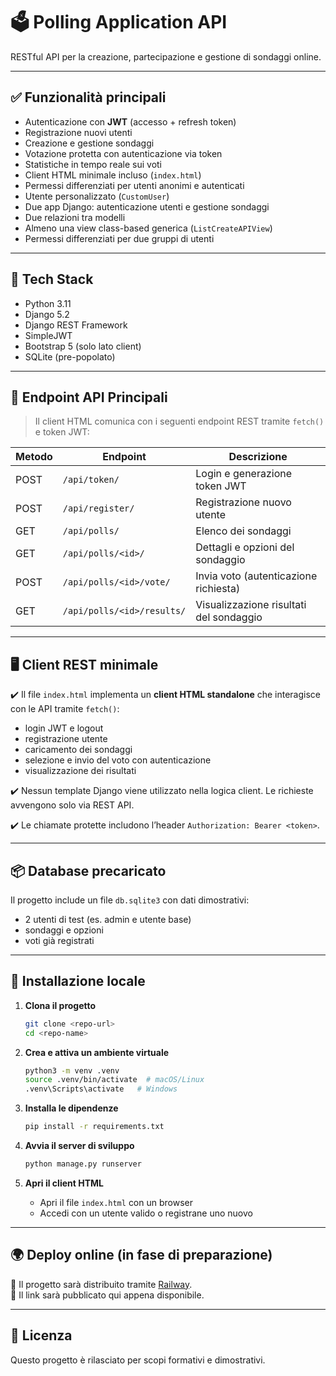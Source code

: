 # 🗳️ Polling Application API

RESTful API per la creazione, partecipazione e gestione di sondaggi online.

---

## ✅ Funzionalità principali

- Autenticazione con **JWT** (accesso + refresh token)
- Registrazione nuovi utenti
- Creazione e gestione sondaggi
- Votazione protetta con autenticazione via token
- Statistiche in tempo reale sui voti
- Client HTML minimale incluso (`index.html`)
- Permessi differenziati per utenti anonimi e autenticati
- Utente personalizzato (`CustomUser`)
- Due app Django: autenticazione utenti e gestione sondaggi
- Due relazioni tra modelli
- Almeno una view class-based generica (`ListCreateAPIView`)
- Permessi differenziati per due gruppi di utenti

---

## 🧱 Tech Stack

- Python 3.11
- Django 5.2
- Django REST Framework
- SimpleJWT
- Bootstrap 5 (solo lato client)
- SQLite (pre-popolato)

---

## 🔗 Endpoint API Principali

> Il client HTML comunica con i seguenti endpoint REST tramite `fetch()` e token JWT:

| Metodo | Endpoint                     | Descrizione                          |
|--------|------------------------------|--------------------------------------|
| POST   | `/api/token/`                | Login e generazione token JWT        |
| POST   | `/api/register/`             | Registrazione nuovo utente           |
| GET    | `/api/polls/`                | Elenco dei sondaggi                  |
| GET    | `/api/polls/<id>/`           | Dettagli e opzioni del sondaggio     |
| POST   | `/api/polls/<id>/vote/`      | Invia voto (autenticazione richiesta)|
| GET    | `/api/polls/<id>/results/`   | Visualizzazione risultati del sondaggio |

---

## 🖥️ Client REST minimale

✔️ Il file `index.html` implementa un **client HTML standalone** che interagisce con le API tramite `fetch()`:
- login JWT e logout
- registrazione utente
- caricamento dei sondaggi
- selezione e invio del voto con autenticazione
- visualizzazione dei risultati

✔️ Nessun template Django viene utilizzato nella logica client. Le richieste avvengono solo via REST API.

✔️ Le chiamate protette includono l’header `Authorization: Bearer <token>`.

---

## 📦 Database precaricato

Il progetto include un file `db.sqlite3` con dati dimostrativi:
- 2 utenti di test (es. admin e utente base)
- sondaggi e opzioni
- voti già registrati

---

## 🚀 Installazione locale

1. **Clona il progetto**
   ```bash
   git clone <repo-url>
   cd <repo-name>
   ```

2. **Crea e attiva un ambiente virtuale**
   ```bash
   python3 -m venv .venv
   source .venv/bin/activate  # macOS/Linux
   .venv\Scripts\activate   # Windows
   ```

3. **Installa le dipendenze**
   ```bash
   pip install -r requirements.txt
   ```

4. **Avvia il server di sviluppo**
   ```bash
   python manage.py runserver
   ```

5. **Apri il client HTML**
   - Apri il file `index.html` con un browser
   - Accedi con un utente valido o registrane uno nuovo

---

## 🌍 Deploy online (in fase di preparazione)

🔧 Il progetto sarà distribuito tramite [Railway](https://railway.app).  
🔗 Il link sarà pubblicato qui appena disponibile.

---

## 📄 Licenza

Questo progetto è rilasciato per scopi formativi e dimostrativi.